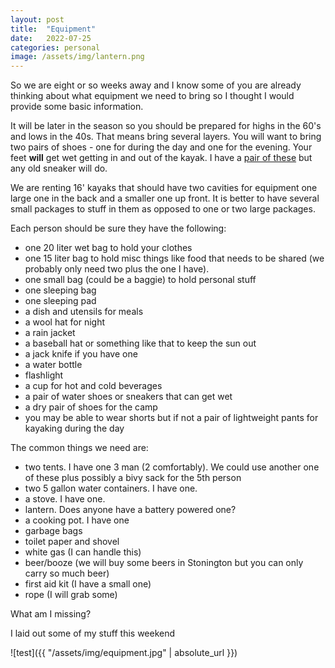 ```yaml
---
layout: post
title:  "Equipment"
date:   2022-07-25
categories: personal
image: /assets/img/lantern.png
---
```

So we are eight or so weeks away and I know some of you are already thinking about what equipment we need to bring so I thought I would provide some basic information.

It will be later in the season so you should be prepared for highs in the 60's and lows in the 40s. That means bring several layers. You will want to bring two pairs of shoes - one for during the day and one for the evening. Your feet **will** get wet getting in and out of the kayak. I have a [pair of these](https://www.rei.com/product/164638/astral-brewer-20-water-shoes-mens?CAWELAID=120217890014430780&CAGPSPN=pla&CAAGID=104551579641&CATCI=pla-451643129702&cm_mmc=PLA_Google%7C21700000001700551_1646380020%7C92700053581104925%7CTOF%7C71700000066681446&gclsrc=ds&gclsrc=ds) but any old sneaker will do.

We are renting 16' kayaks that should have two cavities for equipment one large one in the back and a smaller one up front. It is better to have several small packages to stuff in them as opposed to one or two large packages.

Each person should be sure they have the following:
- one 20 liter wet bag to hold your clothes
- one 15 liter bag to hold misc things like food that needs to be shared (we probably only need two plus the one I have).
- one small bag (could be a baggie) to hold personal stuff
- one sleeping bag
- one sleeping pad
- a dish and utensils for meals
- a wool hat for night
- a rain jacket
- a baseball hat or something like that to keep the sun out
- a jack knife if you have one
- a water bottle
- flashlight
- a cup for hot and cold beverages
- a pair of water shoes or sneakers that can get wet
- a dry pair of shoes for the camp
- you may be able to wear shorts but if not a pair of lightweight pants for kayaking during the day

The common things we need are:
- two tents. I have one 3 man (2 comfortably). We could use another one of these plus possibly a bivy sack for the 5th person
- two 5 gallon water containers. I have one.
- a stove. I have one.
- lantern. Does anyone have a battery powered one?
- a cooking pot. I have one
- garbage bags
- toilet paper and shovel
- white gas (I can handle this)
- beer/booze (we will buy some beers in Stonington but you can only carry so much beer)
- first aid kit (I have a small one)
- rope (I will grab some)

What am I missing?

I laid out some of my stuff this weekend

![test]({{ "/assets/img/equipment.jpg" | absolute_url }})
